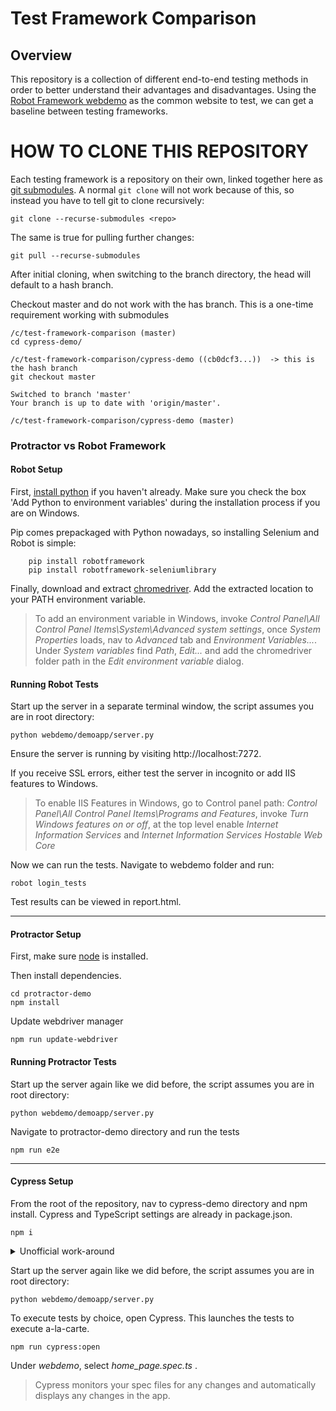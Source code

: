 # Test Framework Comparison

## Overview

This repository is a collection of different end-to-end testing methods in order to better understand their advantages and disadvantages. Using the [Robot Framework webdemo](https://bitbucket.org/robotframework/webdemo) as the common website to test, we can get a baseline between testing frameworks. 

# HOW TO CLONE THIS REPOSITORY

Each testing framework is a repository on their own, linked together here as [git submodules](https://git-scm.com/docs/git-submodule). A normal `git clone` will not work because of this, so instead you have to tell git to clone recursively:
```
git clone --recurse-submodules <repo>
```

The same is true for pulling further changes:
```
git pull --recurse-submodules
```

After initial cloning, when switching to the branch directory, the head will default to a hash branch.

Checkout master and do not work with the has branch. This is a one-time requirement working with submodules 

```
/c/test-framework-comparison (master)
cd cypress-demo/

/c/test-framework-comparison/cypress-demo ((cb0dcf3...))  -> this is the hash branch
git checkout master

Switched to branch 'master'
Your branch is up to date with 'origin/master'.

/c/test-framework-comparison/cypress-demo (master)
```


### Protractor vs Robot Framework

#### Robot Setup

First, [install python](https://www.python.org/) if you haven't already. Make sure you check the box 'Add Python to environment variables' during the installation process if you are on Windows.

Pip comes prepackaged with Python nowadays, so installing Selenium and Robot is simple:

```
    pip install robotframework
    pip install robotframework-seleniumlibrary
```

Finally, download and extract [chromedriver](https://sites.google.com/a/chromium.org/chromedriver/downloads). Add the extracted location to your PATH environment variable.

>To add an environment variable in Windows, invoke *Control Panel\All Control Panel Items\System\Advanced system settings*, once *System Properties* loads, nav to *Advanced* tab and *Environment Variables...*.
>Under *System variables* find *Path*, *Edit...* and add the chromedriver folder path in the *Edit environment variable* dialog. 

#### Running Robot Tests

Start up the server in a separate terminal window, the script assumes you are in root directory:
```
python webdemo/demoapp/server.py
```

Ensure the server is running by visiting http://localhost:7272. 

If you receive SSL errors, either test the server in incognito or add IIS features to Windows.
> To enable IIS Features in Windows, go to Control panel path: *Control Panel\All Control Panel Items\Programs and Features*, invoke *Turn Windows features on or off*, at the top level enable *Internet Information Services* and *Internet Information Services Hostable Web Core*

Now we can run the tests. Navigate to webdemo folder and run: 

```
robot login_tests
```

Test results can be viewed in report.html.

----
#### Protractor Setup

First, make sure [node](https://nodejs.org/en/) is installed.

Then install dependencies.

```
cd protractor-demo
npm install
```

Update webdriver manager
```
npm run update-webdriver
```

#### Running Protractor Tests

Start up the server again like we did before, the script assumes you are in root directory:
```
python webdemo/demoapp/server.py
```

Navigate to protractor-demo directory and run the tests
```
npm run e2e
```

------

#### Cypress Setup

From the root of the repository, nav to cypress-demo directory and npm install. Cypress and TypeScript settings are already in package.json.

```
npm i
```

<details><summary>Unofficial work-around</summary>

Delete the registry key:

```
reg delete "HKEY_LOCAL_MACHINE\SOFTWARE\Policies\Google\Chrome\ExtensionInstallBlacklist" /f
```
</details>

Start up the server again like we did before, the script assumes you are in root directory:
```
python webdemo/demoapp/server.py
```

To execute tests by choice, open Cypress. This launches the tests to execute a-la-carte.

```
npm run cypress:open
```
Under *webdemo*, select *home_page.spec.ts* .
> Cypress monitors your spec files for any changes and automatically displays any changes in the app.

